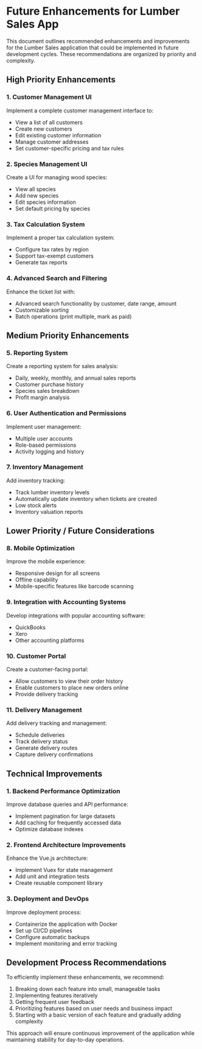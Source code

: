 # Future Enhancements for Lumber Sales App

This document outlines recommended enhancements and improvements for the Lumber Sales application that could be implemented in future development cycles. These recommendations are organized by priority and complexity.

## High Priority Enhancements

### 1. Customer Management UI

Implement a complete customer management interface to:
- View a list of all customers
- Create new customers
- Edit existing customer information
- Manage customer addresses
- Set customer-specific pricing and tax rules

### 2. Species Management UI

Create a UI for managing wood species:
- View all species
- Add new species
- Edit species information
- Set default pricing by species

### 3. Tax Calculation System

Implement a proper tax calculation system:
- Configure tax rates by region
- Support tax-exempt customers
- Generate tax reports

### 4. Advanced Search and Filtering

Enhance the ticket list with:
- Advanced search functionality by customer, date range, amount
- Customizable sorting
- Batch operations (print multiple, mark as paid)

## Medium Priority Enhancements

### 5. Reporting System

Create a reporting system for sales analysis:
- Daily, weekly, monthly, and annual sales reports
- Customer purchase history
- Species sales breakdown
- Profit margin analysis

### 6. User Authentication and Permissions

Implement user management:
- Multiple user accounts
- Role-based permissions
- Activity logging and history

### 7. Inventory Management

Add inventory tracking:
- Track lumber inventory levels
- Automatically update inventory when tickets are created
- Low stock alerts
- Inventory valuation reports

## Lower Priority / Future Considerations

### 8. Mobile Optimization

Improve the mobile experience:
- Responsive design for all screens
- Offline capability
- Mobile-specific features like barcode scanning

### 9. Integration with Accounting Systems

Develop integrations with popular accounting software:
- QuickBooks
- Xero
- Other accounting platforms

### 10. Customer Portal

Create a customer-facing portal:
- Allow customers to view their order history
- Enable customers to place new orders online
- Provide delivery tracking

### 11. Delivery Management

Add delivery tracking and management:
- Schedule deliveries
- Track delivery status
- Generate delivery routes
- Capture delivery confirmations

## Technical Improvements

### 1. Backend Performance Optimization

Improve database queries and API performance:
- Implement pagination for large datasets
- Add caching for frequently accessed data
- Optimize database indexes

### 2. Frontend Architecture Improvements

Enhance the Vue.js architecture:
- Implement Vuex for state management
- Add unit and integration tests
- Create reusable component library

### 3. Deployment and DevOps

Improve deployment process:
- Containerize the application with Docker
- Set up CI/CD pipelines
- Configure automatic backups
- Implement monitoring and error tracking

## Development Process Recommendations

To efficiently implement these enhancements, we recommend:

1. Breaking down each feature into small, manageable tasks
2. Implementing features iteratively
3. Getting frequent user feedback
4. Prioritizing features based on user needs and business impact
5. Starting with a basic version of each feature and gradually adding complexity

This approach will ensure continuous improvement of the application while maintaining stability for day-to-day operations.